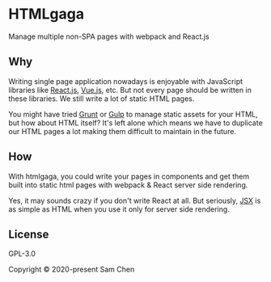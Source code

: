 # HTMLgaga

Manage multiple non-SPA pages with webpack and React.js

## Why

Writing single page application nowadays is enjoyable with JavaScript libraries like [React.js](https://reactjs.org/), [Vue.js](https://vuejs.org/), etc. But not every page should be written in these libraries. We still write a lot of static HTML pages.

You might have tried [Grunt](https://gruntjs.com/) or [Gulp](https://gulpjs.com/) to manage static assets for your HTML, but how about HTML itself? It's left alone which means we have to duplicate our HTML pages a lot making them difficult to maintain in the future.

## How

With htmlgaga, you could write your pages in components and get them built into static html pages with webpack & React server side rendering.

Yes, it may sounds crazy if you don't write React at all. But seriously, [JSX](https://reactjs.org/docs/introducing-jsx.html) is as simple as HTML when you use it only for server side rendering.

## License

GPL-3.0

Copyright © 2020-present Sam Chen
